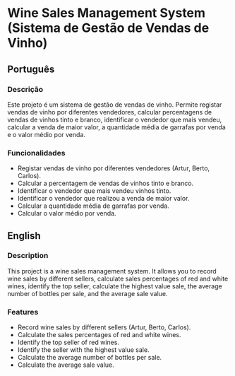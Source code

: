 # Wine Sales Management System (Sistema de Gestão de Vendas de Vinho)

## Português

### Descrição

Este projeto é um sistema de gestão de vendas de vinho. Permite registar vendas de vinho por diferentes vendedores, calcular percentagens de vendas de vinhos tinto e branco, identificar o vendedor que mais vendeu, calcular a venda de maior valor, a quantidade média de garrafas por venda e o valor médio por venda.

### Funcionalidades

- Registar vendas de vinho por diferentes vendedores (Artur, Berto, Carlos).
- Calcular a percentagem de vendas de vinhos tinto e branco.
- Identificar o vendedor que mais vendeu vinhos tinto.
- Identificar o vendedor que realizou a venda de maior valor.
- Calcular a quantidade média de garrafas por venda.
- Calcular o valor médio por venda.

## English

### Description

This project is a wine sales management system. It allows you to record wine sales by different sellers, calculate sales percentages of red and white wines, identify the top seller, calculate the highest value sale, the average number of bottles per sale, and the average sale value.

### Features

- Record wine sales by different sellers (Artur, Berto, Carlos).
- Calculate the sales percentages of red and white wines.
- Identify the top seller of red wines.
- Identify the seller with the highest value sale.
- Calculate the average number of bottles per sale.
- Calculate the average sale value.

